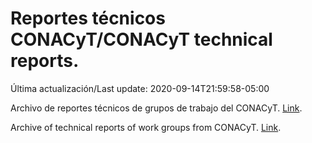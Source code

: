 # Reportes técnicos CONACyT/CONACyT technical reports.

Última actualización/Last update: 2020-09-14T21:59:58-05:00

Archivo de reportes técnicos de grupos de trabajo del CONACyT. [Link](https://coronavirus.conacyt.mx/productos/index.html).

Archive of technical reports of work groups from CONACyT. [Link](https://coronavirus.conacyt.mx/productos/index.html).
